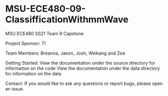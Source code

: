 # MSU-ECE480-09-ClassifficationWithmmWave

MSU ECE480 SS21 Team 9 Capstone

Project Sponsor: TI

Team Members: Breanna, Jason, Josh, Weikang and Zoe

Getting Started:
View the documentation under the source directory for information on the code
View the documentation under the data directory for information on the data

Contact:
If you would like to ask any questions or report bugs, please open an issue.
